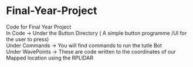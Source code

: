 # Final-Year-Project
Code for Final Year Project \
In Code -> Under the Button Directory ( A simple button programme /UI for the user to press) \
Under Commands -> You will find commands to run the tutle Bot \
Under WavePoints -> These are code written to the coordinates of our Mapped location using the RPLIDAR 
